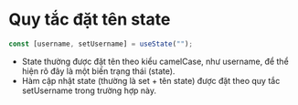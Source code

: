 # Quy tắc đặt tên state

```ts
const [username, setUsername] = useState("");
```

- State thường được đặt tên theo kiểu camelCase, như username, để thể hiện rõ đây là một biến trạng thái (state).
- Hàm cập nhật state (thường là set + tên state) được đặt theo quy tắc setUsername trong trường hợp này.
